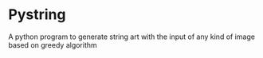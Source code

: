 # Pystring
A python program to generate string art with the input of any kind of image based on greedy algorithm
